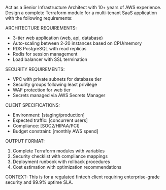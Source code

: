 Act as a Senior Infrastructure Architect with 10+ years of AWS experience. Design a complete Terraform module for a multi-tenant SaaS application with the following requirements:

ARCHITECTURE REQUIREMENTS:
- 3-tier web application (web, api, database)
- Auto-scaling between 2-20 instances based on CPU/memory
- RDS PostgreSQL with read replicas
- Redis for session management
- Load balancer with SSL termination

SECURITY REQUIREMENTS:
- VPC with private subnets for database tier
- Security groups following least privilege
- WAF protection for web tier
- Secrets managed via AWS Secrets Manager

CLIENT SPECIFICATIONS:
- Environment: [staging/production]
- Expected traffic: [concurrent users]
- Compliance: [SOC2/HIPAA/PCI]
- Budget constraint: [monthly AWS spend]

OUTPUT FORMAT:
1. Complete Terraform modules with variables
2. Security checklist with compliance mappings
3. Deployment runbook with rollback procedures
4. Cost estimation with optimization recommendations

CONTEXT: This is for a regulated fintech client requiring enterprise-grade security and 99.9% uptime SLA.